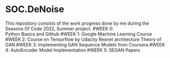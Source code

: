 # SOC.DeNoise
  This repository consists of the work progress done by me during the Seasons Of Code 2022, Summer project.
#WEEK 0: <br />
  Python Basics and Github
#WEEK 1:
  Google Machine Learning Course 
#WEEK 2:
  Course on Tensorflow by Udacity
  Resnet architecture
  Theory of GAN 
#WEEK 3:
  Implementing GAN 
  Sequence Models from Coursera
#WEEK 4:
  AutoEncoder Model Implementation
#WEEK 5:
  SEGAN Papers
